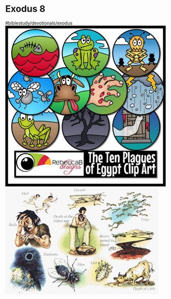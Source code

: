 # Exodus 8

#biblestudy/devotionals/exodus
![](Exodus%208/proxy.duckduckgo.jpg)
![](Exodus%208/10plagues.gif)